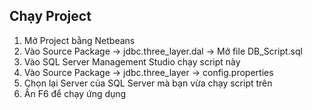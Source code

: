 Chạy Project
----------
  1. Mở Project bằng Netbeans
  2. Vào Source Package -> jdbc.three_layer.dal -> Mở file DB_Script.sql
  3. Vào SQL Server Management Studio chạy script này
  4. Vào Source Package -> jdbc.three_layer -> config.properties
  5. Chọn lại Server của SQL Server mà bạn vừa chạy script trên
  6. Ấn F6 để chạy ứng dụng
